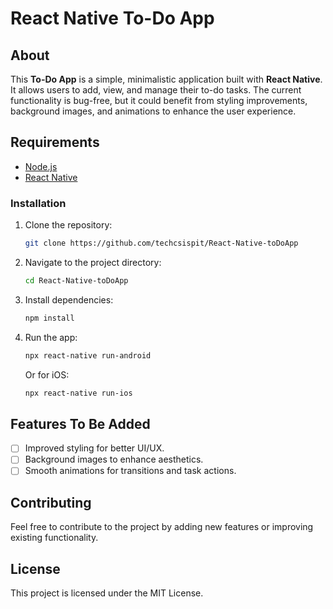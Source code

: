  # React Native To-Do App

## About
This **To-Do App** is a simple, minimalistic application built with **React Native**. It allows users to add, view, and manage their to-do tasks. The current functionality is bug-free, but it could benefit from styling improvements, background images, and animations to enhance the user experience.

## Requirements
- [Node.js](https://nodejs.org/)
- [React Native](https://reactnative.dev/)

### Installation
1. Clone the repository:
   ```bash
   git clone https://github.com/techcsispit/React-Native-toDoApp
   ```
2. Navigate to the project directory:
   ```bash
   cd React-Native-toDoApp
   ```
3. Install dependencies:
   ```bash
   npm install
   ```
4. Run the app:
   ```bash
   npx react-native run-android
   ```
   Or for iOS:
   ```bash
   npx react-native run-ios
   ```

## Features To Be Added
- [ ] Improved styling for better UI/UX.
- [ ] Background images to enhance aesthetics.
- [ ] Smooth animations for transitions and task actions.

## Contributing
Feel free to contribute to the project by adding new features or improving existing functionality.

## License
This project is licensed under the MIT License.
